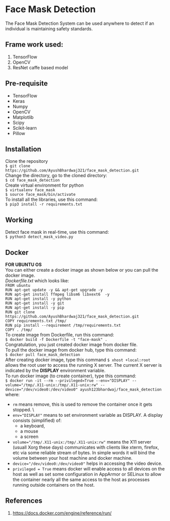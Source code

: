 # Face Mask Detection
The Face Mask Detection System can be used anywhere to detect if an individual is maintaining safety standards.
## Frame work used:
1. TensorFlow
2. OpenCV
3. ResNet caffe based model
## Pre-requisite
* TensorFlow 
* Keras
* Numpy
* OpenCV
* Matplotlib
* Scipy
* Scikit-learn
* Pillow
## Installation
Clone the repository\
``$ git clone https://github.com/AyushBhardwaj321/face_mask_detection.git`` \
Change the directory, go to the cloned directory: \
`$ cd face_mask_detection` \
Create virtual environment for python \
`$ virtualenv face_mask` \
`$ source face_mask/bin/activate` \
To install all the libraries, use this command: \
`$ pip3 install -r requirements.txt` 
## Working
Detect face mask in real-time, use this command: \
`$ python3 detect_mask_video.py`
## Docker
**FOR UBUNTU OS** \
You can either create a docker image as shown below or you can pull the docker image. \
*Dockerfile.txt* which looks like: \
`FROM ubuntu` \
`RUN apt-get update -y && apt-get upgrade -y` \
`RUN apt-get install ffmpeg libsm6 libxext6  -y` \
`RUN apt-get install -y python` \
`RUN apt-get install -y git` \
`RUN apt-get install -y pip` \
`RUN git clone https://github.com/AyushBhardwaj321/face_mask_detection.git`\
`COPY requirements.txt /tmp/` \
`RUN pip install --requirement /tmp/requirements.txt` \
`COPY . /tmp/` \
To create image from Dockerfile, run this command: \
`$ docker build -f Dockerfile -t "face-mask" .` \
Congratulation, you just created docker image from docker file. \
To pull the docker image from docker hub, type this command: \
`$ docker pull face_mask_detection` \
After creating docker image, type this command `$ xhost +local:root` allows the root user to access the running X server. The current X server is indicated by the **DISPLAY** environment variable. \
To run docker image (to create container), type this command: \
`$ docker run -it --rm --privileged=True --env="DISPLAY" --volume="/tmp/.X11-unix:/tmp/.X11-unix:rw" --device="/dev/video0:/dev/video0" ayush123bhardwaj/face_mask_detection` \
where:
* `rm` means remove, this is used to remove the container once it gets stopped. \
* `env="DISPLAY"` means to set environment variable as DISPLAY. A display consists (simplified) of:
    - a keyboard,
    - a mouse
    - a screen
* `volume="/tmp/.X11-unix:/tmp/.X11-unix:rw"` means the X11 server (usuall Xorg these days) communicates with clients like xterm, firefox, etc via some reliable stream of bytes. In simple words it will bind the volume between your host machine and docker machine.
*  `device="/dev/video0:/dev/video0"` helps in accessing the video device.
* `privileged = True` means docker will enable access to all devices on the host as well as set some configuration in AppArmor or SELinux to allow the container nearly all the same access to the host as processes running outside containers on the host.

## References 
1. https://docs.docker.com/engine/reference/run/

